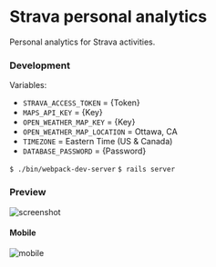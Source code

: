 # Strava personal analytics

Personal analytics for Strava activities.

### Development

Variables:
- `STRAVA_ACCESS_TOKEN` = {Token}
- `MAPS_API_KEY` = {Key}
- `OPEN_WEATHER_MAP_KEY` = {Key}
- `OPEN_WEATHER_MAP_LOCATION` = Ottawa, CA
- `TIMEZONE` = Eastern Time (US & Canada)
- `DATABASE_PASSWORD` = {Password}

`$ ./bin/webpack-dev-server`
`$ rails server`

### Preview
![screenshot](https://i.imgur.com/qkhPRGV.jpg)

#### Mobile

![mobile](https://i.imgur.com/kObVDmo.png)
